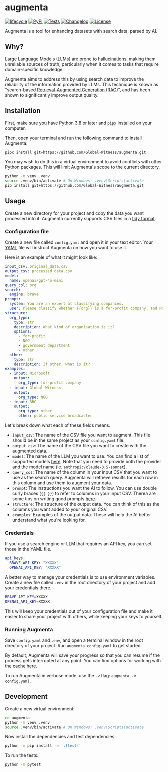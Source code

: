# augmenta

[![lifecycle](https://img.shields.io/badge/lifecycle-experimental-orange.svg)](https://www.tidyverse.org/lifecycle/#experimental)
[![PyPI](https://img.shields.io/pypi/v/augmenta.svg)](https://pypi.org/project/augmenta/)
[![Tests](https://github.com/Global-Witness/augmenta/actions/workflows/test.yml/badge.svg)](https://github.com/Global-Witness/augmenta/actions/workflows/test.yml)
[![Changelog](https://img.shields.io/github/v/release/Global-Witness/augmenta?include_prereleases&label=changelog)](https://github.com/Global-Witness/augmenta/releases)
[![License](https://img.shields.io/badge/license-Apache%202.0-blue.svg)](https://github.com/Global-Witness/augmenta/blob/main/LICENSE)

Augmenta is a tool for enhancing datasets with search data, parsed by AI.

## Why?

Large Language Models (LLMs) are prone to [hallucinations](https://en.wikipedia.org/wiki/Hallucination_(artificial_intelligence)), making them unreliable sources of truth, particularly when it comes to tasks that require domain-specific knowledge.

Augmenta aims to address this by using search data to improve the reliability of the information provided by LLMs. This technique is known as "search-based [Retrieval-Augmented Generation (RAG)](https://en.wikipedia.org/wiki/Retrieval-augmented_generation)", and has been shown to significantly improve output quality.

## Installation

First, make sure you have Python 3.8 or later and [`pipx`](https://pipx.pypa.io/latest/installation/#installing-pipx) installed on your computer.

Then, open your terminal and run the following command to install Augmenta:

```bash
pipx install git+https://github.com/Global-Witness/augmenta.git
```

You may wish to do this in a virtual environment to avoid conflicts with other Python packages. This will limit Augmenta's scope to the current directory.

```bash
python -m venv .venv
source .venv/bin/activate # On Windows: .venv\Scripts\activate
pip install git+https://github.com/Global-Witness/augmenta.git
```

## Usage

Create a new directory for your project and copy the data you want processed into it. Augmenta currently supports CSV files in a [tidy format](https://research-hub.auckland.ac.nz/managing-research-data/organising-and-describing-data/tidy-data).

### Configuration file

Create a new file called `config.yaml` and open it in your text editor. Your [YAML](https://en.wikipedia.org/wiki/YAML) file will instruct Augmenta on how you want to use it.

Here is an example of what it might look like:

```yaml
input_csv: original_data.csv
output_csv: processed_data.csv
model:
  name: openai/gpt-4o-mini
query_col: org
search:
  engine: brave
prompt:
  system: You are an expert at classifying companies.
  user: Please classify whether {{org}} is a for-profit company, and NGO, a government department, or something else.
structure:
  org_type:
    type: str
    description: What kind of organisation is it?
    options:
      - for-profit
      - NGO
      - government department
      - other
  other:
    type: str
    description: If other, what is it?
examples:
  - input: Microsoft
    output:
      org_type: for-profit company
  - input: Global Witness
    output:
      org_type: NGO
  - input: BBC
    output:
      org_type: other
      other: public service broadcaster
```

Let's break down what each of these fields means.

- `input_csv`: The name of the CSV file you want to augment. This file should be in the same project as your `config.yaml` file.
- `output_csv`: The name of the CSV file you want to create with the augmented data.
- `model`: The name of the LLM you want to use. You can find a list of supported models [here](https://docs.litellm.ai/docs/providers). Note that you need to provide both the provider and the model name (ie. `anthropic/claude-3.5-sonnet`).
- `query_col`: The name of the column in your input CSV that you want to use as the search query. Augmenta will retrieve results for each row in this column and use them to augment your data.
- `prompt`: The instructions you want the AI to follow. You can use double curly braces (`{{ }}`) to refer to columns in your input CSV. Therea are some tips on writing good prompts [here](docs/prompt.md).
- `structure`: The structure of the output data. You can think of this as the columns you want added to your original CSV.
- `examples`: Examples of the output data. These will help the AI better understand what you're looking for.

### Credentials

If you use a search engine or LLM that requires an API key, you can set those in the YAML file.

```yaml
api_keys:
  BRAVE_API_KEY: "XXXXX"
  OPENAI_API_KEY: "XXXXX"
```

A better way to manage your credentials is to use environment variables. Create a new file called `.env` in the root directory of your project and add your credentials there.

```bash
BRAVE_API_KEY=XXXXX
OPENAI_API_KEY=XXXXX
```

This will keep your credentials out of your configuration file and make it easier to share your project with others, while keeping your keys to yourself.

### Running Augmenta

Save `config.yaml` and `.env`, and open a terminal window in the root directory of your project. Run `augmenta config.yaml` to get started.

By default, Augmenta will save your progress so that you can resume if the process gets interrupted at any point. You can find options for working with the cache [here](docs/cache.md).

To run Augmenta in verbose mode, use the `-v` flag: `augmenta -v config.yaml`.

## Development

Create a new virtual environment:

```bash
cd augmenta
python -m venv .venv
source .venv/bin/activate # On Windows: .venv\Scripts\activate
```

Now install the dependencies and test dependencies:

```bash
python -m pip install -e '.[test]'
```

To run the tests:

```bash
python -m pytest
```
